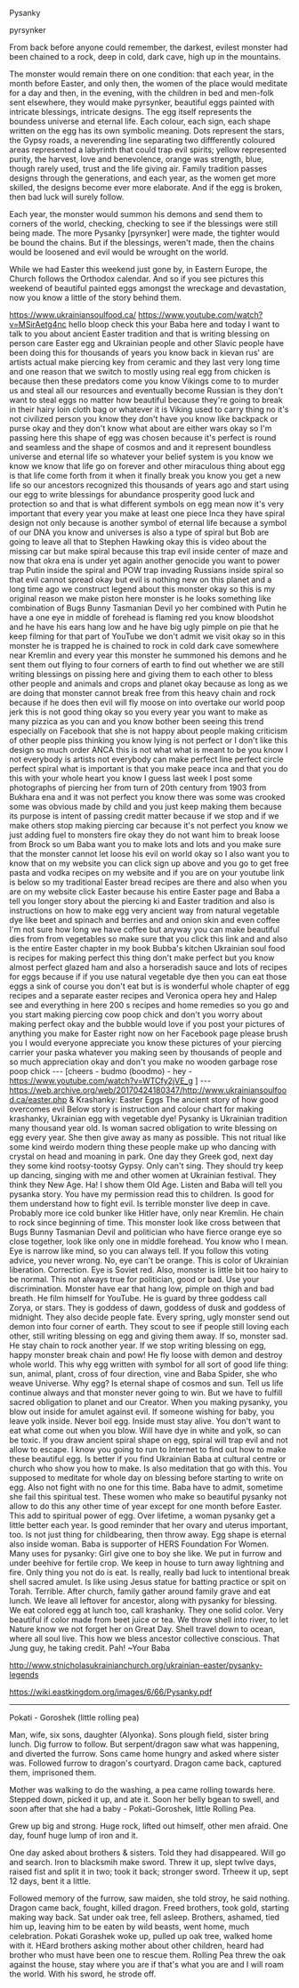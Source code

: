 Pysanky


pyrsynker

From back before anyone could remember, the darkest, evilest monster had been chained to a rock, deep in cold, dark cave, high up in the mountains.

The monster would remain there on one condition: that each year, in the month before Easter, and only then, the women of the place would meditate for a day and then, in the evening, with the children in bed and men-folk sent elsewhere, they would make pyrsynker, beautiful eggs painted with intricate blessings, intricate designs. The egg itself represents the boundess universe and eternal life. Each colour, each sign, each shape written on the egg has its own symbolic meaning. Dots represent the stars, the Gypsy roads, a neverending line separating two diffferently coloured areas represented a labyrinth that could trap evil spirits; yellow represented purity, the harvest, love and benevolence, orange was strength, blue, though rarely used, trust and the life giving air. Family tradition passes designs through the generations, and each year, as the women get more skilled, the designs become ever more elaborate. And if the egg is broken, then bad luck will surely follow.

Each year, the monster would summon his demons and send them to corners of the world, checking, checking to see if the blessings were still being made. The more Pysanky [pyrsynker] were made, the tighter would be bound the chains. But if the blessings, weren't made, then the chains would be loosened and evil would be wrought on the world.

While we had Easter this weekend just gone by, in Eastern Europe, the Church follows the Orthodox calendar. And so if you see pictures this weekend of beautiful painted eggs amongst the wreckage and devastation, now you know a little of the story behind them.



https://www.ukrainiansoulfood.ca/ 
https://www.youtube.com/watch?v=MSirAetg4nc hello bloop check this your Baba here
and today I want to talk to you about ancient Easter tradition and that is writing blessing on person care Easter egg and Ukrainian people and other Slavic people have been doing this for thousands of years you know back in kievan rus' are artists actual make piercing key from ceramic and they last very long time and one reason that we switch to mostly using real egg from chicken is because then these predators come you know Vikings come to to murder us and steal all our resources and eventually become Russian is they don't want to steal eggs no matter how beautiful because they're going to break in their hairy loin cloth bag or whatever it is Viking used to carry thing no it's not civilized person you know they don't have you know like backpack or purse okay and they don't know what about are either wars okay so I'm passing here this shape of egg was chosen because it's perfect is round and seamless and the shape of cosmos and and it represent boundless universe and eternal life so whatever your belief system is you know we know we know that life go on forever and other miraculous thing about egg is that life come forth from it when it finally break you know you get a new life so our ancestors recognized this thousands of years ago and start using our egg to write blessings for abundance prosperity good luck and protection so and that is what different symbols on egg mean now it's very important that every year you make at least one piece Inca they have spiral design not only because is another symbol of eternal life because a symbol of our DNA you know and universes is also a type of spiral but Bob are going to leave all that to Stephen Hawking okay this is video about the missing car but make spiral because this trap evil inside center of maze and now that okra ena is under yet again another genocide you want to power trap Putin inside the spiral and POW trap invading Russians inside spiral so that evil cannot spread okay but evil is nothing new on this planet and a long time ago we construct legend about this monster okay so this is my original reason we make piston here monster is he looks something like combination of Bugs Bunny Tasmanian Devil yo her combined with Putin he have a one eye in middle of forehead is flaming red you know bloodshot and he have his ears hang low and he have big ugly pimple on pie that he keep filming for that part of YouTube we don't admit we visit okay so in this monster he is trapped he is chained to rock in cold dark cave somewhere near Kremlin and every year this monster he summoned his demons and he sent them out flying to four corners of earth to find out whether we are still writing blessings on pissing here and giving them to each other to bless other people and animals and crops and planet okay because as long as we are doing that monster cannot break free from this heavy chain and rock because if he does then evil will fly moose on into overtake our world poop jerk this is not good thing okay so you every year you want to make as many pizzica as you can and you know bother been seeing this trend especially on Facebook that she is not happy about people making criticism of other people piss thinking you know lying is not perfect or I don't like this design so much order ANCA this is not what what is meant to be you know I not everybody is artists not everybody can make perfect line perfect circle perfect spiral what is important is that you make peace inca and that you do this with your whole heart you know I guess last week I post some photographs of piercing her from turn of 20th century from 1903 from Bukhara ena and it was not perfect you know there was some was crooked some was obvious made by child and you just keep making them because its purpose is intent of passing credit matter because if we stop and if we make others stop making piercing car because it's not perfect you know we just adding fuel to monsters fire okay they do not want him to break loose from Brock so um Baba want you to make lots and lots and you make sure that the monster cannot let loose his evil on world okay so I also want you to know that on my website you can click sign up above and you go to get free pasta and vodka recipes on my website and if you are on your youtube link is below so my traditional Easter bread recipes are there and also when you are on my website click Easter because his entire Easter page and Baba a tell you longer story about the piercing ki and Easter tradition and also is instructions on how to make egg very ancient way from natural vegetable dye like beet and spinach and berries and and onion skin and even coffee I'm not sure how long we have coffee but anyway you can make beautiful dies from from vegetables so make sure that you click this link and and also is the entire Easter chapter in my book Bubba's kitchen Ukrainian soul food is recipes for making perfect this thing don't make perfect but you know almost perfect glazed ham and also a horseradish sauce and lots of recipes for eggs because if if you use natural vegetable dye then you can eat those eggs a sink of course you don't eat but is is wonderful whole chapter of egg recipes and a separate easter recipes and Veronica opera hey and Halep see and everything in here 200 s recipes and home remedies so you go and you start making piercing cow poop chick and don't you worry about making perfect okay and the bubble would love if you post your pictures of anything you make for Easter right now on her Facebook page please brush you I would everyone appreciate you know these pictures of your piercing carrier your paska whatever you making seen by thousands of people and so much appreciation okay and don't you make no wooden garbage rose poop chick --- [cheers - budmo  (boodmo) - hey - https://www.youtube.com/watch?v=WTCfy2jVE_g ] 
--- https://web.archive.org/web/20170424180347/http://www.ukrainiansoulfood.ca/easter.php  & Krashanky: Easter Eggs
The ancient story of how good overcomes evil  Below story is instruction and colour chart for making krashanky, Ukrainian egg with vegetable dye!  Pysanky is Ukrainian tradition many thousand year old. Is woman sacred obligation to write blessing on egg every year. She then give away as many as possible. This not ritual like some kind weirdo modern thing these people make up who dancing with crystal on head and moaning in park. One day they Greek god, next day they some kind rootsy-tootsy Gypsy. Only can't sing. They should try keep up dancing, singing with me and other women at Ukrainian festival. They think they New Age. Ha! I show them Old Age. Listen and Baba will tell you pysanka story. You have my permission read this to children. Is good for them understand how to fight evil. Is terrible monster live deep in cave. Probably more ice cold bunker like Hitler have, only near Kremlin. He chain to rock since beginning of time. This monster look like cross between that Bugs Bunny Tasmanian Devil and politician who have fierce orange eye so close together, look like only one in middle forehead. You know who I mean. Eye is narrow like mind, so you can always tell. If you follow this voting advice, you never wrong. No, eye can't be orange. This is color of Ukrainian liberation. Correction. Eye is Soviet red. Also, monster is little bit too hairy to be normal. This not always true for politician, good or bad. Use your discrimination. Monster have ear that hang low, pimple on thigh and bad breath. He film himself for YouTube. He is guard by three goddess call Zorya, or stars. They is goddess of dawn, goddess of dusk and goddess of midnight. They also decide people fate. Every spring, ugly monster send out demon into four corner of earth. They scout to see if people still loving each other, still writing blessing on egg and giving them away. If so, monster sad. He stay chain to rock another year. If we stop writing blessing on egg, happy monster break chain and pow! He fly loose with demon and destroy whole world. This why egg written with symbol for all sort of good life thing: sun, animal, plant, cross of four direction, vine and Baba Spider, she who weave Universe. Why egg? Is eternal shape of cosmos and sun. Tell us life continue always and that monster never going to win. But we have to fulfill sacred obligation to planet and our Creator. When you making pysanky, you blow out inside for amulet against evil. If someone wishing for baby, you leave yolk inside. Never boil egg. Inside must stay alive. You don't want to eat what come out when you blow. Will have dye in white and yolk, so can be toxic. If you draw ancient spiral shape on egg, spiral will trap evil and not allow to escape. I know you going to run to Internet to find out how to make these beautiful egg. Is better if you find Ukrainian Baba at cultural centre or church who show you how to make. Is also meditation that go with this. You supposed to meditate for whole day on blessing before starting to write on egg. Also not fight with no one for this time. Baba have to admit, sometime she fail this spiritual test. These women who make so beautiful pysanky not allow to do this any other time of year except for one month before Easter. This add to spiritual power of egg. Over lifetime, a woman pysanky get a little better each year. Is good reminder that her ovary and uterus important, too. Is not just thing for childbearing, then throw away. Egg shape is eternal also inside woman. Baba is supporter of HERS Foundation For Women. Many uses for pysanky: Girl give one to boy she like. We put in furrow and under beehive for fertile crop. We keep in house to turn away lightning and fire. Only thing you not do is eat. Is really, really bad luck to intentional break shell sacred amulet. Is like using Jesus statue for batting practice or spit on Torah. Terrible. After church, family gather around family grave and eat lunch. We leave all leftover for ancestor, along with pysanky for blessing. We eat colored egg at lunch too, call krashanky. They one solid color. Very beautiful if color made from beet juice or tea.  We throw shell into river, to let Nature know we not forget her on Great Day. Shell travel down to ocean, where all soul live. This how we bless ancestor collective conscious. That Jung guy, he taking credit. Pah! ~Your Baba



http://www.stnicholasukrainianchurch.org/ukrainian-easter/pysanky-legends

https://wiki.eastkingdom.org/images/6/66/Pysanky.pdf




----


Pokati - Goroshek (little rolling pea)

Man, wife, six sons, daughter (Alyonka). Sons plough field, sister bring lunch. Dig furrow to follow. But serpent/dragon saw what was happening, and diverted the furrow. Sons came home hungry and asked where sister was. Followed furrow to dragon's courtyard. Dragon came back, captured them, imprisoned them.

Mother was walking to do the washing, a pea came rolling towards here. Stepped down, picked it up, and ate it. Soon her belly bgean to swell, and soon after that she had a baby - Pokati-Goroshek, little Rolling Pea.

Grew up big and strong. Huge rock, lifted out himself, other men afraid. One day, founf huge lump of iron and it.

One day asked about brothers & sisters. Told they had disappeared. Will go and search. Iron to blacksmih make sword. Threw it up, slept twlve days, raised fist and split it in two; took it back; stronger sword. Trheew it up, sept 12 days, bent it a little.

Followed memory of the furrow, saw maiden, she told stroy, he said nothing. Dragon came back, fought, killed dragon. Freed brothers, took gold, starting making way back. Sat under oak tree, fell asleep. Brothers, ashamed, tied him up, leaving him to be eaten by wild beasts, went home, much celebration. Pokati Gorashek woke up, pulled up oak tree, walked home with it. HEard brothers asking mother about other children, heard had brother who must have been one to rescue them. Rolling Pea threw the oak against the house,  stay where you are if that's what you are and I will roam the world. With his sword, he strode off.